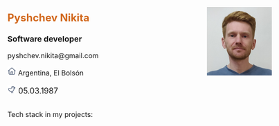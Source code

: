 <!DOCTYPE html PUBLIC "-//W3C//DTD XHTML 1.0 Transitional//EN" "http://www.w3.org/TR/xhtml1/DTD/xhtml1-transitional.dtd">
<html xmlns="http://www.w3.org/1999/xhtml">
<body>
    <div style="margin-left: 50px; margin-top: 50px">
        <div style="display: inline-flex">
            <div style="font-size: large; text-align: left;
                    margin-right: 250px;">
                <p style="color: chocolate; font-size: x-large; font-weight: bold">Pyshchev Nikita</p>
                <p style="font-weight: bold">Software developer</p>
                <p style="font-size: medium">pyshchev.nikita@gmail.com</p>
                <p style="font-size: medium">
                    <img src="static/icons/home.png" alt="photo style" width="20">
                    Argentina, El Bolsón
                </p>
                <p>
                    <img src="static/icons/bird.png" alt="photo style" width="20">
                    <span>05.03.1987</span>
                </p>
            </div>
            <div style="width: 150px">
                <p><img src="static/images/img_2.png" alt="photo style"></p>
            </div>
        </div>
        <div style="font-size: medium;">
            <p>Tech stack in my projects:</p>
            <div style="font-size: medium;">
            <p> </p>
            </div>
        </div>
    </div>
</body>
</html>
